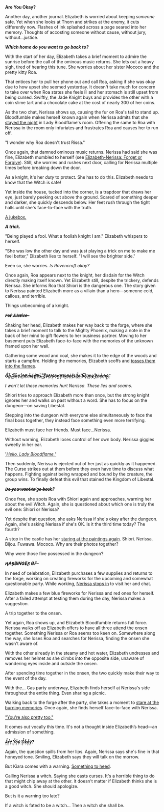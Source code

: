 **Are You Okay?**

Another day, another journal. Elizabeth is worried about keeping *someone* safe. Yet when she looks at Thorn and strikes at the enemy, it cuts differently now. Flashes of ink splashed across a page seared into her memory. Thoughts of accosting someone without cause, without jury, without...justice.

***Which home do you want to go back to?***

With the start of her day, Elizabeth takes a brief moment to admire the sunrise before the call of the ominous music returns. She lets out a heavy sigh, tired of hearing this tune. She worries about her sister Mococo and the pretty kitty Roa.

That entices her to pull her phone out and call Roa, asking if she was okay due to how upset she seemed yesterday. It doesn't take much for concern to take over when Roa states she feels ill and her stomach is still upset from being cursed. Swiftly, the Jade Knight buys and provides the other with a coin slime tart and a chocolate cake at the cost of nearly 300 of her coins.

As the two chat, Nerissa shows up, causing the fur on Roa's tail to stand up. Bloodfumble makes herself known again when Nerissa admits that she [stayed the night](https://www.youtube.com/live/sDjysXFWYbI?t=854) in Lady Bloodflame's room. Offering the same to Roa with Nerissa in the room only infuriates and frustrates Roa and causes her to run off.

"I wonder why Roa doesn't trust Rissa."

Once again, that damned ominous music returns. Nerissa had said she was fine, Elizabeth mumbled to herself (see [Elizabeth-Nerissa: Forget or Forgive](#edge:liz-nerissa-right-2-left-2)). Still, she worries and rushes next door, calling for Nerissa multiple times before breaking down the door.

As a knight, it's her *duty* to protect. She has to do this. Elizabeth needs to know that the Witch is safe!

Yet inside the house, tucked into the corner, is a trapdoor that draws her eye, just barely peeking out above the ground. Scared of something deeper and darker, she quickly descends below. Her feet rush through the tight halls until she's face-to-face with the truth.

[A jukebox.](https://www.youtube.com/live/sDjysXFWYbI?t=2065)

***A trick.***

"Being played a fool. What a foolish knight I am." Elizabeth whispers to herself.

"She was low the other day and was just playing a trick on me to make me feel better," Elizabeth lies to herself. "I will see the brighter side."

Even so, she worries. *Is Ravencroft okay?*

Once again, Roa appears next to the knight, her disdain for the Witch directly making itself known. Yet Elizabeth still, despite the trickery, defends Nerissa. She informs Roa that Shiori is the dangerous one. The story given to Nerissa painted Elizabeth more as a villain than a hero—someone cold, callous, and terrible.

Things unbecoming of a knight.

***F̵o̵r̸ ̷J̸u̸s̶t̴i̷c̵e̶-̴***

Shaking her head, Elizabeth makes her way back to the forge, where she takes a brief moment to talk to the Mighty Phoenix, making a note in the back of her mind to gift flowers to her business partner. Moving to her basement puts Elizabeth face-to-face with the memories of the unknown framed upon her wall.

Gathering some wood and coal, she makes it to the edge of the woods and starts a campfire. Holding the memories, Elizabeth scoffs and [tosses them into the flames](https://www.youtube.com/live/sDjysXFWYbI?t=5712).

***O̴̠͋h̶͇͂,̴͙̕ ̵͚͋t̴̠́h̷̄ͅè̴̟ ̵̢̈́m̸̫̄ẽ̵̟m̷̟͒o̷̥̓r̸̜̓i̸͚͝ȅ̷̤s̴̹̅.̵̝͌ ̴͚̾Ĕ̵̥v̷̟̆ě̶̗ṙ̵̪y̷̤̆ȍ̶͎n̸͇̓e̸͙̋ ̵̠̍ẘ̶͜ǎ̴̦n̶͈̉ţ̵̍s̶̱̏ ̶͕̂ẗ̸͈́o̶̤͑ ̶̼̈́b̶͍͝ę̴̐ ̶̥̓m̷̰̍ỵ̶͐ ̶͌͜ȇ̶̯n̴͕͐e̷̮̔ḿ̶͎ỳ̷̳.̵͓̋***

*I won't let these memories hurt Nerissa. These lies and scams.*

Shiori tries to approach Elizabeth more than once, but the strong knight ignores her and walks on past without a word. She has to focus on the dungeon—on saving Libestal.

Stepping into the dungeon with everyone else simultaneously to face the final boss together, they instead face something even more terrifying.

Elizabeth must face her friends. Must face...Nerissa.

Without warning, Elizabeth loses control of her own body. Nerissa giggles sweetly in her ear.

['*Hello. Lady Bloodflame.*'](https://www.youtube.com/live/sDjysXFWYbI?t=8923)

Then suddenly, Nerissa is ejected out of her just as quickly as it happened. The Curse strikes out at them before they even have time to discuss what happens. Fighting against being wrapped and bound by the creature, the group wins. To finally defeat this evil that stained the Kingdom of Libestal.

***D̵o̴ ̶y̵o̷u̴ ̷w̴a̶n̴t̸ ̶t̷o̶ ̸g̴o̴ ̶b̶a̵c̴k̷?̸***

Once free, she spots Roa with Shiori again and approaches, warning her about the evil Witch. Again, she is questioned about which one is truly the evil one: Shiori or Nerissa?

Yet despite that question, she asks Nerissa if she's okay after the dungeon. Again, she's asking Nerissa if she's OK. Is it the third time today? The fourth?

A stop in the castle has her [staring at the paintings again](https://www.youtube.com/live/sDjysXFWYbI?t=10221). Shiori. Nerissa. Bijou. Fuwawa. Mococo. Why are their photos together?

Why were those five possessed in the dungeon?

***Ⱨ₳Ɽ฿ł₦₲ɆⱤ Ø₣-***

In need of celebration, Elizabeth purchases a few supplies and returns to the forge, working on creating fireworks for the upcoming and somewhat questionable party. While working, [Nerissa stops in](https://www.youtube.com/live/sDjysXFWYbI?t=10432) to visit her and chat.

Elizabeth makes a few blue fireworks for Nerissa and red ones for herself. After a failed attempt at testing them during the day, Nerissa makes a suggestion.

A trip together to the onsen.

Yet again, Roa shows up, and Elizabeth Bloodfumble returns full force. Nerissa walks off as Elizabeth offers to have all three attend the onsen together. Something Nerissa or Roa seems too keen on. Somewhere along the way, she loses Roa and searches for Nerissa, finding the onsen she wasn't aware of.

With the other already in the steamy and hot water, Elizabeth undresses and removes her helmet as she climbs into the opposite side, unaware of wandering eyes inside and outside the onsen.

After spending time together in the onsen, the two quickly make their way to the event of the day.

With the... Gas party underway, Elizabeth finds herself at Nerissa's side throughout the entire thing. Even sharing a picnic.

Walking back to the forge after the party, she takes a moment to [stare at the burning memories](https://www.youtube.com/live/sDjysXFWYbI?t=13731). Once again, she finds herself face-to-face with Nerissa.

["You're also pretty too."](https://www.youtube.com/live/sDjysXFWYbI?si=038e-vGsvZvwxgJe&t=13938)

It comes out vocally this time. It's not a thought inside Elizabeth’s head—an admission of something.

***A͓͓̽̽r͓͓̽̽e͓̽ ͓̽Y͓͓̽̽o͓͓̽̽u͓̽ ͓̽O͓͓̽̽k͓̽a͓͓̽̽y͓̽?***

Again, the question spills from her lips. Again, Nerissa says she's fine in that honeyed tone. Smiling, Elizabeth says they will talk on the morrow.

But Kiara comes with a warning. [Something to heed](https://www.youtube.com/live/sDjysXFWYbI?t=15003).

Calling Nerissa a witch. Saying she casts curses. It's a horrible thing to do that might chip away at the other. It doesn't matter if Elizabeth thinks she is a good witch. She should apologize.

But is it a warning too late?

If a witch is fated to be a witch... Then a witch she shall be.